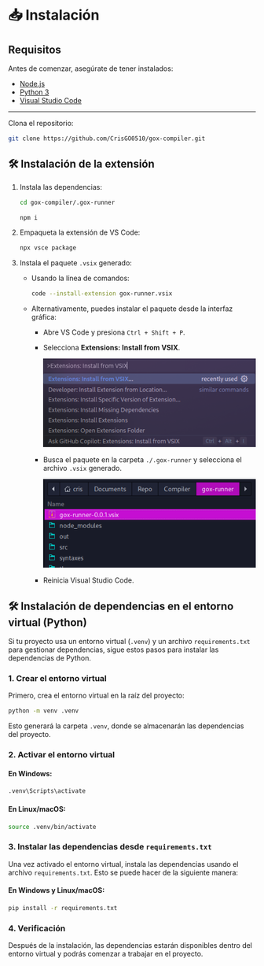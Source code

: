 # 📥 Instalación

## Requisitos

Antes de comenzar, asegúrate de tener instalados:
- [Node.js](https://nodejs.org/)
- [Python 3](https://www.python.org/)
- [Visual Studio Code](https://code.visualstudio.com/)
---

Clona el repositorio:
   ```sh
   git clone https://github.com/CrisGO0510/gox-compiler.git
   ```
   
## 🛠️ Instalación de la extensión

1. Instala las dependencias:
   ```sh
   cd gox-compiler/.gox-runner
   ```

    ```sh
    npm i
    ```

2. Empaqueta la extensión de VS Code:
   ```sh
   npx vsce package
   ```

3. Instala el paquete `.vsix` generado:

   - Usando la línea de comandos:
     ```sh
     code --install-extension gox-runner.vsix
     ```

   - Alternativamente, puedes instalar el paquete desde la interfaz gráfica:
     - Abre VS Code y presiona `Ctrl + Shift + P`.
     - Selecciona **Extensions: Install from VSIX**.

       ![Instalar el paquete a vsc](/docs/images/install-VSIX.png)

     - Busca el paquete en la carpeta `./.gox-runner` y selecciona el archivo `.vsix` generado.

       ![Buscar paquete](/docs/images/search-VSIX.png)

     - Reinicia Visual Studio Code.


## 🛠️ Instalación de dependencias en el entorno virtual (Python)

Si tu proyecto usa un entorno virtual (`.venv`) y un archivo `requirements.txt` para gestionar dependencias, sigue estos pasos para instalar las dependencias de Python.

### 1. Crear el entorno virtual

Primero, crea el entorno virtual en la raíz del proyecto:

```sh
python -m venv .venv
```

Esto generará la carpeta `.venv`, donde se almacenarán las dependencias del proyecto.

### 2. Activar el entorno virtual

#### En Windows:

```sh
.venv\Scripts\activate
```

#### En Linux/macOS:

```sh
source .venv/bin/activate
```

### 3. Instalar las dependencias desde `requirements.txt`

Una vez activado el entorno virtual, instala las dependencias usando el archivo `requirements.txt`. Esto se puede hacer de la siguiente manera:

#### En Windows y Linux/macOS:

```sh
pip install -r requirements.txt
```

### 4. Verificación

Después de la instalación, las dependencias estarán disponibles dentro del entorno virtual y podrás comenzar a trabajar en el proyecto.

